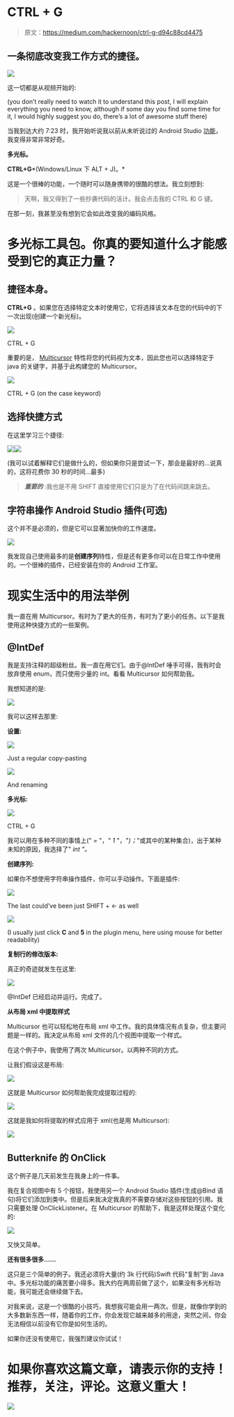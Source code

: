# CTRL + G

> 原文：<https://medium.com/hackernoon/ctrl-g-d94c88cd4475>

## 一条彻底改变我工作方式的捷径。

![](img/9470f3fe93843a53014e5f7ced9d28a3.png)

这一切都是从视频开始的:

(you don’t really need to watch it to understand this post, I will explain everything you need to know, although if some day you find some time for it, I would highly suggest you do, there’s a lot of awesome stuff there)

当我到达大约 7:23 时，我开始听说我以前从未听说过的 Android Studio [功能](https://hackernoon.com/tagged/feature)，我变得非常非常好奇。

**多光标。**

**CTRL+G***(Windows/Linux 下 ALT + J)。*

这是一个很棒的功能，一个随时可以随身携带的很酷的想法。我立刻想到:

> 天啊，我又得到了一些抄袭代码的活计。我会点击我的 CTRL 和 G 键。

在那一刻，我甚至没有想到它会如此改变我的编码风格。

# 多光标工具包。你真的要知道什么才能感受到它的真正力量？

## 捷径本身。

**CTRL+G** 。如果您在选择特定文本时使用它，它将选择该文本在您的代码中的下一次出现(创建一个新光标)。

![](img/3b801bd824d7f2f2d1d0b3692a564f6b.png)

CTRL + G

重要的是， [Multicursor](https://hackernoon.com/tagged/multicursor) 特性将您的代码视为文本，因此您也可以选择特定于 java 的关键字，并基于此构建您的 Multicursor。

![](img/bc32171a9155c52d1c8463d1b60f6cb8.png)

CTRL + G (on the case keyword)

## 选择快捷方式

在这里学习三个捷径:

![](img/cabfae359ad22267ecc3d32585f98482.png)![](img/86b90fdb52510881d4b052ef229ea229.png)

(我可以试着解释它们是做什么的，但如果你只是尝试一下，那会是最好的…说真的，这将花费你 30 秒的时间…最多)

> ***重要的*** :我也是不用 SHIFT 直接使用它们只是为了在代码间跳来跳去。

## 字符串操作 Android Studio 插件(可选)

这个并不是必须的，但是它可以显著加快你的工作速度。

![](img/0360021f70f85bce3c334e93d627b8b5.png)

我发现自己使用最多的是**创建序列**特性，但是还有更多你可以在日常工作中使用的。一个很棒的插件，已经安装在你的 Android 工作室。

# **现实生活中的用法举例**

我一直在用 Multicursor。有时为了更大的任务，有时为了更小的任务。以下是我使用这种快捷方式的一些案例。

## @IntDef

我是支持注释的超级粉丝。我一直在用它们。由于@IntDef 唾手可得，我有时会放弃使用 enum，而只使用少量的 int。看看 Multicursor 如何帮助我。

我想知道的是:

![](img/0f0a9e14a072ad3ef8ae1234bf659251.png)

我可以这样去那里:

**设置:**

![](img/2abb6b84eacb23beb2c9eee280e32ce7.png)

Just a regular copy-pasting

![](img/d97edd18933e6b37179233017674dfdf.png)

And renaming

**多光标:**

![](img/3e9851c7ed7746faa8537a22050213c8.png)

CTRL + G

我可以用在多种不同的事情上(" *=* "，" *1* "，"*)；*"或其中的某种集合)，出于某种未知的原因，我选择了" *int "。*

**创建序列:**

如果你不想使用字符串操作插件，你可以手动操作。下面是插件:

![](img/7e097acd18824e6a1b9cf505f33d229e.png)

The last could’ve been just SHIFT + ← as well

![](img/fd6f3c4daf6e6902c1dca28af4b284aa.png)

(I usually just click **C** and **5** in the plugin menu, here using mouse for better readability)

**复制行的修改版本:**

真正的奇迹就发生在这里:

![](img/ceb338f4231a2cc0c25078edeba154c4.png)

@IntDef 已经启动并运行。完成了。

**从布局 xml 中提取样式**

Multicursor 也可以轻松地在布局 xml 中工作。我的具体情况有点复杂，但主要问题是一样的。我决定从布局 xml 文件的几个视图中提取一个样式。

在这个例子中，我使用了两次 Multicursor。以两种不同的方式。

让我们假设这是布局:

![](img/d5257875b8890e6359e83fc209b643a1.png)

这就是 Multicursor 如何帮助我完成提取过程的:

![](img/35c65c9c29789b8c8e24d23a29c23e88.png)

这就是我如何将提取的样式应用于 xml(也是用 Multicursor):

![](img/3a084d6f57a26447c5f6665aba961489.png)

## Butterknife 的 OnClick

这个例子是几天前发生在我身上的一件事。

我在复合视图中有 5 个按钮，我使用另一个 Android Studio 插件(生成@Bind 语句)将它们添加到类中。但是后来我决定我真的不需要存储对这些按钮的引用。我只需要处理 OnClickListener。在 Multicursor 的帮助下，我是这样处理这个变化的:

![](img/07a0d973cd97b923169d602173d08607.png)

又快又简单。

**还有很多很多……**

这只是三个简单的例子。我还必须将大量(约 3k 行代码)Swift 代码“复制”到 Java 中。多光标功能的痛苦要小得多。我大约在两周前做了这个，如果没有多光标功能，我可能还会继续做下去。

对我来说，这是一个很酷的小技巧，我想我可能会用一两次。但是，就像你学到的大多数新东西一样，随着你的工作，你会发现它越来越多的用途，突然之间，你会无法相信以前没有它你是如何生活的。

如果你还没有使用它，我强烈建议你试试！

# 如果你喜欢这篇文章，请表示你的支持！推荐，关注，评论。这意义重大！

![](img/92a455f8cd4ec058c760c395cd3d21ef.png)